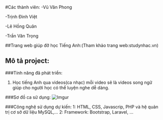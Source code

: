 #Các thành viên:
-Vũ Văn Phong

-Trịnh Đình Việt

-Lê Hồng Quân

-Trần Văn Trọng

##Trang web giúp đỡ học Tiếng Anh:(Tham khảo trang web:studynhac.vn)

## Mô tả project:
###Tính năng đã phát triển:
1. Học tiếng Anh qua videos(ca nhạc) mỗi video sẽ là videos song ngữ giúp cho người học có thể luyện nghe dễ dàng.

###Sơ đồ ca sử dụng:
![Imgur](http://i.imgur.com/byGeavr.jpg)

###Công nghệ sử dụng dự kiến: 
1: HTML, CSS, Javascrip, PHP và hệ quản trị cơ sở dữ liệu MySQL,...
2: Framework: Bootstrap, Laravel, ...
